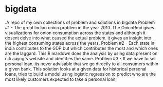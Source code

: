 # bigdata
.A repo of my own collections of problem and solutions in bigdata
Problem #1 - The great Indian onion problem in the year 2010. The OnionRmd gives visualizations for onion consumption across the states and although it dosent delve into what caused the actual problem, it gives an insight into the highest consuming states across the years.
Problem #2 - Each state in india contributes to the GDP but which contributes the most and which ones are the laggard. This R mardown does the analysis by using data present on niti aayog's website and identifies the same.
Problem #3 - If we have to sell personal loan, its never advisable that we go directly to all consumers within a given bank. This solution looks at a given data for historical personal loans, tries to build a model using logistic regression to predict who are the most likely customers expected to take a personal loan.

